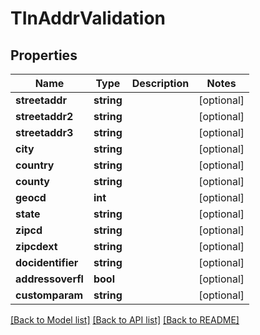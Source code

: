 # TInAddrValidation

## Properties
Name | Type | Description | Notes
------------ | ------------- | ------------- | -------------
**streetaddr** | **string** |  | [optional] 
**streetaddr2** | **string** |  | [optional] 
**streetaddr3** | **string** |  | [optional] 
**city** | **string** |  | [optional] 
**country** | **string** |  | [optional] 
**county** | **string** |  | [optional] 
**geocd** | **int** |  | [optional] 
**state** | **string** |  | [optional] 
**zipcd** | **string** |  | [optional] 
**zipcdext** | **string** |  | [optional] 
**docidentifier** | **string** |  | [optional] 
**addressoverfl** | **bool** |  | [optional] 
**customparam** | **string** |  | [optional] 

[[Back to Model list]](../README.md#documentation-for-models) [[Back to API list]](../README.md#documentation-for-api-endpoints) [[Back to README]](../README.md)


